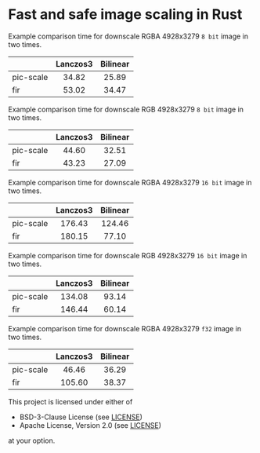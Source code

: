 # Fast and safe image scaling in Rust

Example comparison time for downscale RGBA 4928x3279 `8 bit` image in two times.

|           | Lanczos3 | Bilinear |
|-----------|:--------:|:--------:|
| pic-scale |  34.82   |  25.89   |
| fir       |  53.02   |  34.47   |

Example comparison time for downscale RGB 4928x3279 `8 bit` image in two times.

|           | Lanczos3 | Bilinear |
|-----------|:--------:|:--------:|
| pic-scale |  44.60   |  32.51   |
| fir       |  43.23   |  27.09   |

Example comparison time for downscale RGBA 4928x3279 `16 bit` image in two times.

|           | Lanczos3 | Bilinear |
|-----------|:--------:|:--------:|
| pic-scale |  176.43  |  124.46  |
| fir       |  180.15  |  77.10   |

Example comparison time for downscale RGB 4928x3279 `16 bit` image in two times.

|           | Lanczos3 | Bilinear |
|-----------|:--------:|:--------:|
| pic-scale |  134.08  |  93.14   |
| fir       |  146.44  |  60.14   |

Example comparison time for downscale RGBA 4928x3279 `f32` image in two times.

|           | Lanczos3 | Bilinear |
|-----------|:--------:|:--------:|
| pic-scale |  46.46   |  36.29   |
| fir       |  105.60  |  38.37   |

This project is licensed under either of

- BSD-3-Clause License (see [LICENSE](LICENSE.md))
- Apache License, Version 2.0 (see [LICENSE](LICENSE-APACHE.md))

at your option.
